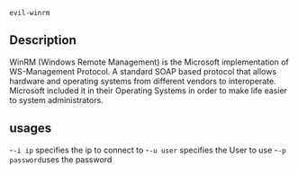 `evil-winrm`
## Description
WinRM (Windows Remote Management) is the Microsoft implementation of WS-Management Protocol. A standard SOAP based protocol that allows hardware and operating systems from different vendors to interoperate. Microsoft included it in their Operating Systems in order to make life easier to system administrators.


## usages
-`-i ip`  specifies the ip to connect to
-`-u user` specifies the User to use
-`-p password`uses the password
